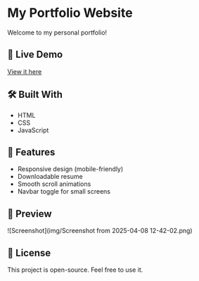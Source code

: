 # My Portfolio Website

Welcome to my personal portfolio! 

## 🔗 Live Demo
[View it here](https://yourusername.github.io)

## 🛠️ Built With
- HTML
- CSS
- JavaScript

## 📁 Features
- Responsive design (mobile-friendly)
- Downloadable resume
- Smooth scroll animations
- Navbar toggle for small screens

## 📸 Preview
![Screenshot](img/Screenshot from 2025-04-08 12-42-02.png) <!-- optional -->

## 📄 License
This project is open-source. Feel free to use it.
